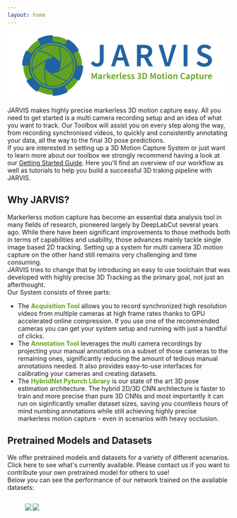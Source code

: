 ```yaml
---
layout: home
---
```


![Alt Text](docs/assets/banner_new_new.png)


JARVIS makes highly precise markerless 3D motion capture easy. All you need to get started is a multi camera recording setup and an idea of what you want to track.
Our Toolbox will assist you on every step along the way, from recording synchronised videos, to quickly and consistently annotating your data,
all the way to the final 3D pose predictions.\
If you are interested in setting up a 3D Motion Capture System or just want to learn more about our toolbox we strongly recommend having a look at our
[Getting Started Guide](/jarvis-docs/2021-10-28-gettingstarted.html). Here you'll find an overview of our workflow as well as tutorials to help you build a successful 3D traking pipeline with JARVIS.

## Why JARVIS?
Markerlerss motion capture has become an essential data analysis tool in many fields of research, pioneered largely by DeepLabCut several years ago.
While there have been significant improvements to those methods both in terms of capabilities and usability, those advances mainly tackle single image based
2D tracking. Setting up a system for multi camera 3D motion capture on the other hand still remains very challenging and time consuming.\
JARVIS tries to change that by introducing an easy to use toolchain that was developed with highly precise 3D Tracking as the primary goal, not just an afterthought.\
Our System consists of three parts:
- The <span style="color:#63a31f">**Acquisition Tool**</span> allows you to record synchronized high resolution videos from multiple cameras at high frame rates thanks to GPU accelerated online compression. If you use one of the recommended cameras you can get your system setup and running with just a handful of clicks.
- The <span style="color:#63a31f">**Annotation Tool**</span> leverages the multi camera recordings by projecting your manual annotations on a subset of those cameras to the remaining ones, significantly reducing the amount of tedious manual annotations needed. It also provides easy-to-use interfaces for calibrating your cameras
  and creating datasets.
- The <span style="color:#63a31f">**HybridNet Pytorch Library**</span> is our state of the art 3D pose estimation architecture. The hybrid 2D/3D CNN architecture is faster to train and more precise than pure 3D CNNs and most importantly it can run on siginficantly smaller dataset sizes, saving you countless hours of mind numbing annotations while still achieving highly precise markerless motion capture - even in scenarios with heavy occlusion.

## Pretrained Models and Datasets
We offer pretrained models and datasets for a variety of different scenarios. Click here to see what's currently available. Please contact us if you want to contribute your own pretrained model for others to use!\
Below you can see the performance of our network trained on the available datasets:

<figure class="half" style="display:flex">
<p float="left">
    <img width="48%" align="left" src="docs/assets/monkey_hand.gif">
    <img width="48%" align="right" src="docs/assets/monkey_hand.gif">
</p>
</figure>
